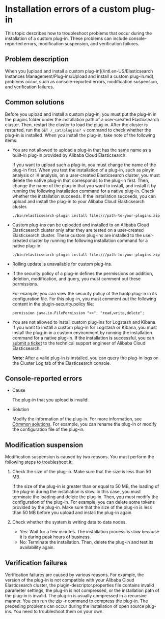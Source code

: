 # Installation errors of a custom plug-in

This topic describes how to troubleshoot problems that occur during the installation of a custom plug-in. These problems can include console-reported errors, modification suspension, and verification failures.

## Problem description

When you [upload and install a custom plug-in](/intl.en-US/Elasticsearch Instances Management/Plug-ins/Upload and install a custom plug-in.md), problems occur, such as console-reported errors, modification suspension, and verification failures.

## Common solutions

Before you upload and install a custom plug-in, you must put the plug-in in the plugins folder under the installation path of a user-created Elasticsearch cluster. Then, restart the cluster to load the plug-in. After the cluster is restarted, run the `GET /_cat/plugins? v` command to check whether the plug-in is installed. When you install the plug-in, take note of the following items:

-   You are not allowed to upload a plug-in that has the same name as a built-in plug-in provided by Alibaba Cloud Elasticsearch.

    If you want to upload such a plug-in, you must change the name of the plug-in first. When you test the installation of a plug-in, such as pinyin analysis or IK analysis, on a user-created Elasticsearch cluster, you must delete the native plug-in that corresponds to the plug-in first. Then, change the name of the plug-in that you want to install, and install it by running the following installation command for a native plug-in. Check whether the installation succeeds. If the installation succeeds, you can upload and install the plug-in to your Alibaba Cloud Elasticsearch cluster.

    ```
    ./bin/elasticsearch-plugin install file:///path-to-your-plugins.zip
    ```

-   Custom plug-ins can be uploaded and installed to an Alibaba Cloud Elasticsearch cluster only after they are tested on a user-created Elasticsearch cluster. These custom plug-ins are installed to the user-created cluster by running the following installation command for a native plug-in:

    ```
    ./bin/elasticsearch-plugin install file:///path-to-your-plugins.zip
    ```

-   Rolling update is unavailable for custom plug-ins.
-   If the security policy of a plug-in defines the permissions on addition, deletion, modification, and query, you must comment out these permissions.

    For example, you can view the security policy of the hanIp plug-in in its configuration file. For this plug-in, you must comment out the following content in the plugin-security.policy file:

    ```
    permission java.io.FilePermission "<>", "read,write,delete";
    ```

-   You are not allowed to install custom plug-ins for Logstash and Kibana. If you want to install a custom plug-in for Logstash or Kibana, you must install the plug-in in a custom environment by running the installation command for a native plug-in. If the installation is successful, you can [submit a ticket](https://selfservice.console.aliyun.com/ticket/category/elasticsearch/today) to the technical support engineer of Alibaba Cloud Elasticsearch.

    **Note:** After a valid plug-in is installed, you can query the plug-in logs on the Cluster Log tab of the Elasticsearch console.


## Console-reported errors

-   Cause

    The plug-in that you upload is invalid.

-   Solution

    Modify the information of the plug-in. For more information, see [Common solutions](#section_rs1_9x8_30e). For example, you can rename the plug-in or modify the configuration file of the plug-in.


## Modification suspension

Modification suspension is caused by two reasons. You must perform the following steps to troubleshoot it:

1.  Check the size of the plug-in. Make sure that the size is less than 50 MB.

    If the size of the plug-in is greater than or equal to 50 MB, the loading of the plug-in during the installation is slow. In this case, you must terminate the loading and delete the plug-in. Then, you must modify the configuration of the plug-in. For example, you can delete some tokens provided by the plug-in. Make sure that the size of the plug-in is less than 50 MB before you upload and install the plug-in again.

2.  Check whether the system is writing data to data nodes.
    -   Yes: Wait for a few minutes. The installation process is slow because it is during peak hours of business.
    -   No: Terminate the installation. Then, delete the plug-in and test its availability again.

## Verification failures

Verification failures are caused by various reasons. For example, the version of the plug-in is not compatible with your Alibaba Cloud Elasticsearch cluster, the plugin-descriptor.properties file contains invalid parameter settings, the plug-in is not compressed, or the installation path of the plug-in is invalid. The plug-in is usually compressed in a recursive manner. You can run the zip -r command to compress the plug-in. The preceding problems can occur during the installation of open source plug-ins. You need to troubleshoot them on your own.


